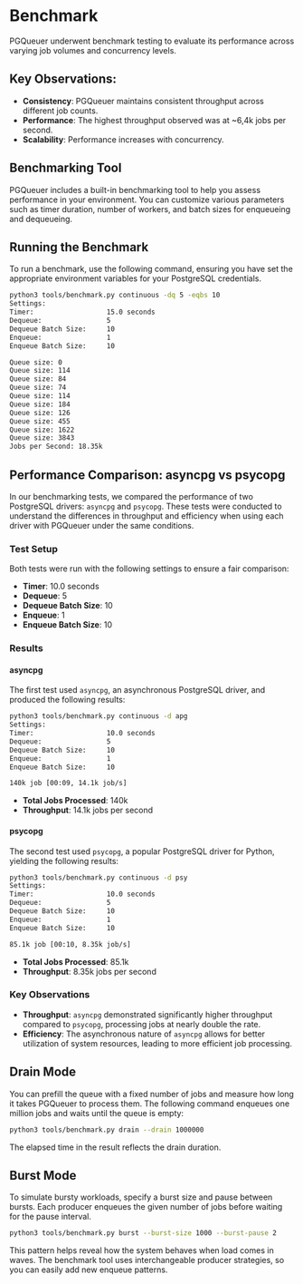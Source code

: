 # Benchmark

PGQueuer underwent benchmark testing to evaluate its performance across varying job volumes and concurrency levels.

## Key Observations:
- **Consistency**: PGQueuer maintains consistent throughput across different job counts.
- **Performance**: The highest throughput observed was at ~6,4k jobs per second.
- **Scalability**: Performance increases with concurrency.

## Benchmarking Tool

PGQueuer includes a built-in benchmarking tool to help you assess performance in your environment. You can customize various parameters such as timer duration, number of workers, and batch sizes for enqueueing and dequeueing.

## Running the Benchmark

To run a benchmark, use the following command, ensuring you have set the appropriate environment variables for your PostgreSQL credentials.

```bash
python3 tools/benchmark.py continuous -dq 5 -eqbs 10
Settings:
Timer:                  15.0 seconds
Dequeue:                5
Dequeue Batch Size:     10
Enqueue:                1
Enqueue Batch Size:     10

Queue size: 0
Queue size: 114
Queue size: 84
Queue size: 74
Queue size: 114
Queue size: 184
Queue size: 126
Queue size: 455
Queue size: 1622
Queue size: 3843
Jobs per Second: 18.35k
```

## Performance Comparison: asyncpg vs psycopg

In our benchmarking tests, we compared the performance of two PostgreSQL drivers: `asyncpg` and `psycopg`. These tests were conducted to understand the differences in throughput and efficiency when using each driver with PGQueuer under the same conditions.

### Test Setup

Both tests were run with the following settings to ensure a fair comparison:
- **Timer**: 10.0 seconds
- **Dequeue**: 5
- **Dequeue Batch Size**: 10
- **Enqueue**: 1
- **Enqueue Batch Size**: 10

### Results

#### asyncpg

The first test used `asyncpg`, an asynchronous PostgreSQL driver, and produced the following results:

```bash
python3 tools/benchmark.py continuous -d apg
Settings:
Timer:                  10.0 seconds
Dequeue:                5
Dequeue Batch Size:     10
Enqueue:                1
Enqueue Batch Size:     10

140k job [00:09, 14.1k job/s]
```

- **Total Jobs Processed**: 140k
- **Throughput**: 14.1k jobs per second

#### psycopg

The second test used `psycopg`, a popular PostgreSQL driver for Python, yielding the following results:

```bash
python3 tools/benchmark.py continuous -d psy
Settings:
Timer:                  10.0 seconds
Dequeue:                5
Dequeue Batch Size:     10
Enqueue:                1
Enqueue Batch Size:     10

85.1k job [00:10, 8.35k job/s]
```

- **Total Jobs Processed**: 85.1k
- **Throughput**: 8.35k jobs per second

### Key Observations

- **Throughput**: `asyncpg` demonstrated significantly higher throughput compared to `psycopg`, processing jobs at nearly double the rate.
- **Efficiency**: The asynchronous nature of `asyncpg` allows for better utilization of system resources, leading to more efficient job processing.

## Drain Mode

You can prefill the queue with a fixed number of jobs and measure how long it
takes PGQueuer to process them. The following command enqueues one million jobs
and waits until the queue is empty:

```bash
python3 tools/benchmark.py drain --drain 1000000
```

The elapsed time in the result reflects the drain duration.

## Burst Mode

To simulate bursty workloads, specify a burst size and pause between bursts.
Each producer enqueues the given number of jobs before waiting for the pause
interval.

```bash
python3 tools/benchmark.py burst --burst-size 1000 --burst-pause 2
```

This pattern helps reveal how the system behaves when load comes in waves. The
benchmark tool uses interchangeable producer strategies, so you can easily add
new enqueue patterns.
